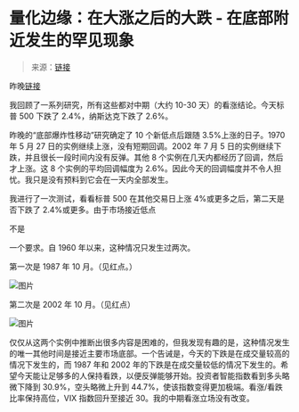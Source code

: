 <!--yml

分类：未分类

日期：2024-05-18 08:30:51

-->

# 量化边缘：在大涨之后的大跌 - 在底部附近发生的罕见现象

> 来源：[链接](http://quantifiableedges.blogspot.com/2008/03/big-drop-after-big-up-day-rarity-that.html#0001-01-01)

昨晚[链接](http://quantifiableedges.blogspot.com/2008/03/history-says-to-expect-more-upside-in.html)

我回顾了一系列研究，所有这些都对中期（大约 10-30 天）的看涨结论。今天标普 500 下跌了 2.4%，纳斯达克下跌了 2.6%。

昨晚的“底部爆炸性移动”研究确定了 10 个新低点后跟随 3.5%上涨的日子。1970 年 5 月 27 日的实例继续上涨，没有短期回调。2002 年 7 月 5 日的实例继续下跌，并且很长一段时间内没有反弹。其他 8 个实例在几天内都经历了回调，然后才上涨。这 8 个实例的平均回调幅度为 2.6%。因此今天的回调幅度并不令人担忧。我只是没有预料到它会在一天内全部发生。

我进行了一次测试，看看标普 500 在其他交易日上涨 4%或更多之后，第二天是否下跌了 2.4%或更多。由于市场接近低点

不是

一个要求。自 1960 年以来，这种情况只发生过两次。

第一次是 1987 年 10 月。（见红点。）

![图片](https://blogger.googleusercontent.com/img/b/R29vZ2xl/AVvXsEh3w8OEMneiHp326kvwPFl0fTr2ArqlgDZEnpZAjwH9FsAyqAH9fnDCnz7olY7ibejTduxrYLdzTyzUvFwozjWsSviL4PuprZI9TuByx3VVXmzFsepodoK59sK6n_w7Rdq3epz8szaCiJE/s1600-h/2008-3-20+BigUpDown1987.jpg)

第二次是 2002 年 10 月。（见红点）

![图片](https://blogger.googleusercontent.com/img/b/R29vZ2xl/AVvXsEhlUaRlzXb60kJOvL-uF3w9uSJUtHcH_tJEvIRj9cNeOKEBGWXqgHg20VPyw64bSyT3vxLGBUtdcp7IUHwS-doB1dEbahs98cbewasmKDZJ7vzdpmJvWcO02r9SvMxYkvokN0dqtDY275A/s1600-h/2008-3-20+BigUpDown2002.jpg)

仅仅从这两个实例中推断出很多内容是困难的，但我发现有趣的是，这种情况发生的唯一其他时间是接近主要市场底部。一个告诫是，今天的下跌是在成交量较高的情况下发生的，而 1987 年和 2002 年的下跌是在成交量较低的情况下发生的。希望今天能让足够多的人保持看跌，以便反弹能够开始。投资者智能指数看到多头略微下降到 30.9%，空头略微上升到 44.7%，使该指数变得更加极端。看涨/看跌比率保持高位，VIX 指数回升至接近 30。我的中期看涨立场没有改变。
